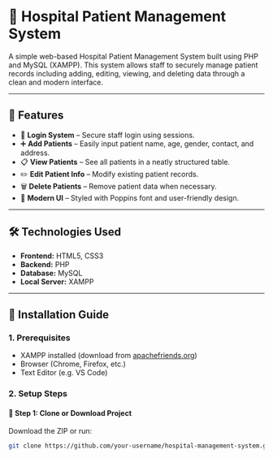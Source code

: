 # 🏥 Hospital Patient Management System

A simple web-based Hospital Patient Management System built using PHP and MySQL (XAMPP). This system allows staff to securely manage patient records including adding, editing, viewing, and deleting data through a clean and modern interface.

---

## 🚀 Features

- 🔐 **Login System** – Secure staff login using sessions.
- ➕ **Add Patients** – Easily input patient name, age, gender, contact, and address.
- 📋 **View Patients** – See all patients in a neatly structured table.
- ✏️ **Edit Patient Info** – Modify existing patient records.
- 🗑️ **Delete Patients** – Remove patient data when necessary.
- 🎨 **Modern UI** – Styled with Poppins font and user-friendly design.

---

## 🛠️ Technologies Used

- **Frontend:** HTML5, CSS3
- **Backend:** PHP
- **Database:** MySQL
- **Local Server:** XAMPP

---

## 🧰 Installation Guide

### 1. Prerequisites

- XAMPP installed (download from [apachefriends.org](https://www.apachefriends.org))
- Browser (Chrome, Firefox, etc.)
- Text Editor (e.g. VS Code)

### 2. Setup Steps

#### 📁 Step 1: Clone or Download Project

Download the ZIP or run:

```bash
git clone https://github.com/your-username/hospital-management-system.git

